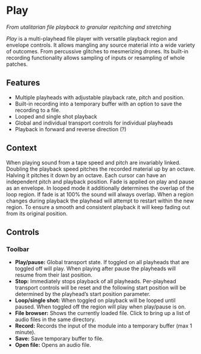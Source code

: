 # Play

_From utalitarian file playback to granular repitching and stretching_

_Play_ is a multi-playhead file player with versatile playback region and envelope controls. It allows mangling any source material into a wide variety of outcomes. From percussive glitches to mesmerizing drones. Its built-in recording functionality allows sampling of inputs or resampling of whole patches.

## Features

- Multiple playheads with adjustable playback rate, pitch and position.
- Built-in recording into a temporary buffer with an option to save the recording to a file.
- Looped and single shot playback
- Global and individual transport controls for individual playheads
- Playback in forward and reverse direction (?)

## Context

When playing sound from a tape speed and pitch are invariably linked. Doubling the playback speed pitches the recorded material up by an octave. Halving it pitches it down by an octave.
Each cursor can have an independent pitch and playback position. Fade is applied on play and pause as an envelope. In looped mode it additionally determines the overlap of the loop region. If fade is at 100% the sound will always overlap. When a region changes during playback the playhead will attempt to restart within the new region. To ensure a smooth and consistent playback it will keep fading out from its original position.

## Controls

### Toolbar

- **Play/pause:** Global transport state. If toggled on all playheads that are toggled off will play. When playing after pause the playheads will resume from their last position.
- **Stop:** Immediately stops playback of all playheads. Per-playhead transport controls will be reset and the following start position will be determined by the playhead’s start position parameter.
- **Loop/single shot:** When toggled on playback will be looped until paused. When toggled off the region will play when play/pause is on.
- **File browser:** Shows the currently loaded file. Click to bring up a list of audio files in the same directory.
- **Record:** Records the input of the module into a temporary buffer (max 1 minute).
- **Save:** Save temporary buffer to file.
- **Open file:** Opens an audio file.

### Region overview

!!! warning "This section is a **work in progress** (region selectors, etc….)"

### Cursor area
Click to add a playhead; double-click a playhead to remove it.

-	**Quantize button:** Click to quantize all playhead pitches to the closest semitone.
Each playhead has four controls:
- **Play/Pause (button):** Play/pause each individual playhead. A playhead will play if and only if its play/pause state is the opposite of the global playback parameter (XOR relationship)
- **Start (X axis):** Start position in the current region. -50% - 150%
- **Pitch (Y axis):** Pitch relative to input material (-24st - 24st). Lower pitch slows down playback, higher pitch speeds it up.
- **Gain (Z axis):** Output gain of the playhead.
The following parameters have as many independently-modulatable instances as there are playheads (see [Modulation](../atelier/modulation.md)).
- **Rate:** Rate multiplier of playback speed. 0x stops advancing a playhead’s position, positive plays forward, negative plays backwards.

### Global controls

- **Mix:** Crossfades the dry signal (0%) with the wet signal (100%).

The following parameters have as many independently-modulatable instances as there are comb filters (see [Modulation](../atelier/modulation.md)).

- **Position:** Center position of the playback region.
- **Duration:** Duration of the playback region in percent of the total file length.
- **Spread:** Channel-locality of each playhead. At 0%, each playhead processes only the channels it is assigned to (see the global [Spread](../atelier/multichannel.md#spread) section); at 100%, each playhead processes all channels in parallel (multi-mono).
- **Gain:** Output gain of all playheads. Combined with the gain of playhead.
- **Fade:** Combined length of the fade-in and fade-out envelope. In loop mode it determines the cross fade time.
- **Slant:** Distribution of fade time between fade in and fade out. At 0% the attack is instant and the entire time is used for the fade out; at 50% the envelope is symmetric; at 100% the envelope is slanted towards the right.
- **Ease:**
- **Declick:** Time of short fade that is applied to suppress clicking.

## Tips and tricks

!!! note

    Dragging an audio file from the patch recorder or the system’s file explorer anywhere into the module chain will create an instance of _Play_ preloaded with the dropped file in place.

### Phasing
To achieve a phasing effect — as popularized by Steve Reich — place two playheads at the same point. Then change the Pitch parameter of one to deviate by a very small amount. Note that holding down the shift key while dragging a slider allows for finer control. A very small difference [[in the range of]] will create effects evocative of comb filtering. Slightly higher differences in playback speed result in faster alternating rhythmical patterns. This effect is easiest explored with short rhythmical loops but works on a large variety of material.

### Granular
### Percussion of drone material using fades
### Cannon distributing playheads on y-axis
### (Maybe rec echoes?)
